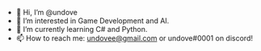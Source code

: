 - 👋 Hi, I’m @undove
- 👀 I’m interested in Game Development and AI.
- 🌱 I’m currently learning C# and Python.
- 📫 How to reach me: undovee@gmail.com or undove#0001 on discord!
